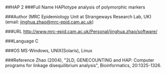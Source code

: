 ##HAP 2
###Full Name
HAPlotype analysis of polymorphic markers

###Author
(MRC Epidemiology Unit at Strangeways Research Lab, UK) (email: jinghua.zhao@mrc-epid.cam.ac.uk)

###URL
http://www.mrc-epid.cam.ac.uk/Personal/jinghua.zhao/software/

###Language
C

###OS
MS-Windows, UNIX(Solaris), Linux

###Reference
Zhao (2004), "2LD, GENECOUNTING and HAP: Computer programs for linkage disequilibrium analysis", Bioinformatics, 20:1325-1326.


